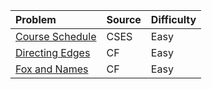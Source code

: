 | Problem | Source | Difficulty |
|:------- |:------ |:---------- |
|[Course Schedule](https://cses.fi/problemset/task/1679)|CSES|Easy|
|[Directing Edges](https://codeforces.com/contest/1385/problem/E)|CF|Easy|
|[Fox and Names](https://codeforces.com/problemset/problem/510/C)|CF|Easy|